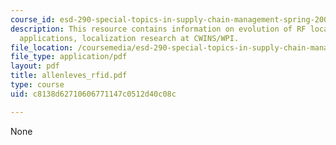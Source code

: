 ```yaml
---
course_id: esd-290-special-topics-in-supply-chain-management-spring-2005
description: This resource contains information on evolution of RF location sensing,
  applications, localization research at CWINS/WPI.
file_location: /coursemedia/esd-290-special-topics-in-supply-chain-management-spring-2005/c8138d62710606771147c0512d40c08c_allenleves_rfid.pdf
file_type: application/pdf
layout: pdf
title: allenleves_rfid.pdf
type: course
uid: c8138d62710606771147c0512d40c08c

---
```

None